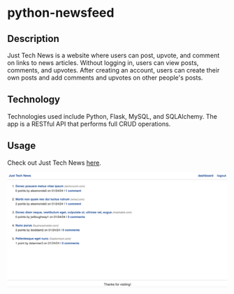 # python-newsfeed

## Description

Just Tech News is a website where users can post, upvote, and comment on links to news articles. Without logging in, users can view posts, comments, and upvotes. After creating an account, users can create their own posts and add comments and upvotes on other people's posts.


## Technology

Technologies used include Python, Flask, MySQL, and SQLAlchemy.
The app is a RESTful API that performs full CRUD operations.


## Usage
Check out Just Tech News [here](https://just-tech-news0124-4d1a2b5b6e3f.herokuapp.com/).


![screenshot](./assets/screenshot.png)